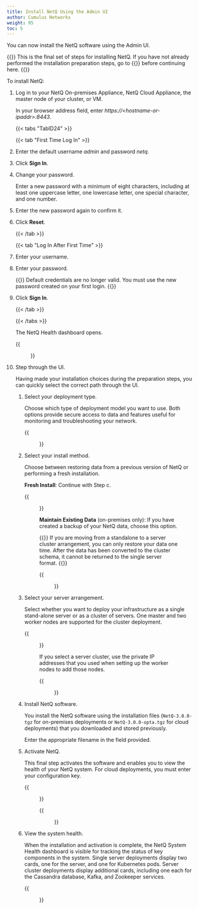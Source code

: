 ```yaml
---
title: Install NetQ Using the Admin UI
author: Cumulus Networks
weight: 95
toc: 5
---
```

You can now install the NetQ software using the Admin UI.

{{<notice info>}}
This is the final set of steps for installing NetQ. If you have not already performed the installation preparation steps, go to {{<link title="Install NetQ System Platform">}} before continuing here.
{{</notice>}}

To install NetQ:

1. Log in to your NetQ On-premises Appliance, NetQ Cloud Appliance, the master node of your cluster, or VM.

    In your browser address field, enter *https://\<hostname-or-ipaddr\>:8443*.

    {{< tabs "TabID24" >}}

    {{< tab "First Time Log In" >}}

1. Enter the default username *admin* and password *netq*.

2. Click **Sign In**.

3. Change your password.

    Enter a new password with a minimum of eight characters, including at least one uppercase letter, one lowercase letter, one special character, and one number.

4. Enter the new password again to confirm it.

5. Click **Reset**.

    {{< /tab >}}

    {{< tab "Log In After First Time" >}}

1. Enter your username.

2. Enter your password.

    {{<notice tip>}}
Default credentials are no longer valid. You must use the new password created on your first login.
    {{</notice>}}

3. Click **Sign In**.

    {{< /tab >}}

    {{< /tabs >}}

    The NetQ Health dashboard opens.

    {{<figure src="/images/netq/adminui-main-page-241.png" width="700">}}

2. Step through the UI.

    Having made your installation choices during the preparation steps, you can quickly select the correct path through the UI.

    1. Select your deployment type.

        Choose which type of deployment model you want to use. Both options provide secure access to data and features useful for monitoring and troubleshooting your network.

        {{<figure src="/images/netq/adminui-deploy-type-240.png" width="700">}}

    2. Select your install method.

        Choose between restoring data from a previous version of NetQ or performing a fresh installation.

        **Fresh Install**: Continue with Step c.

        {{<figure src="/images/netq/adminui-install-netq-240.png" width="700">}}

        **Maintain Existing Data** (on-premises only): If you have created a backup of your NetQ data, choose this option.

        {{<notice info>}}
If you are moving from a standalone to a server cluster arrangement, you can only restore your data one time. After the data has been converted to the cluster schema, it cannot be returned to the single server format.
        {{</notice>}}

        {{<figure src="/images/netq/adminui-restore-db-240.png" width="700">}}

    3. Select your server arrangement.

        Select whether you want to deploy your infrastructure as a single stand-alone server or as a cluster of servers. One master and two worker nodes are supported for the cluster deployment.

        {{<figure src="/images/netq/adminui-server-arrange-240.png" width="700" caption="Select arrangement">}}

        If you select a server cluster, use the private IP addresses that you used when setting up the worker nodes to add those nodes.

        {{<figure src="/images/netq/adminui-cluster-config-240.png" width="700" caption="Add worker nodes to a server cluster">}}

    4. Install NetQ software.

        You install the NetQ software using the installation files (`NetQ-3.0.0-tgz` for on-premises deployments or `NetQ-3.0.0-opta.tgz` for cloud deployments)  that you downloaded and stored previously.

        Enter the appropriate filename in the field provided.

    5. Activate NetQ.

        This final step activates the software and enables you to view the health of your NetQ system. For cloud deployments, you must enter your configuration key.

        {{<figure src="/images/netq/adminui-activate-netq-onprem-240.png" width="700" caption="On-premises activation">}}

        {{<figure src="/images/netq/adminui-activate-netq-cloud-240.png" width="700" caption="Cloud activation">}}

    6. View the system health.

        When the installation and activation is complete, the NetQ System Health dashboard is visible for tracking the status of key components in the system. Single server deployments display two cards, one for the server, and one for Kubernetes pods. Server cluster deployments display additional cards, including one each for the Cassandra database, Kafka, and Zookeeper services.

        {{<figure src="/images/netq/adminui-health-db-onprem-300.png" width="700" caption="On-premises deployment">}}
